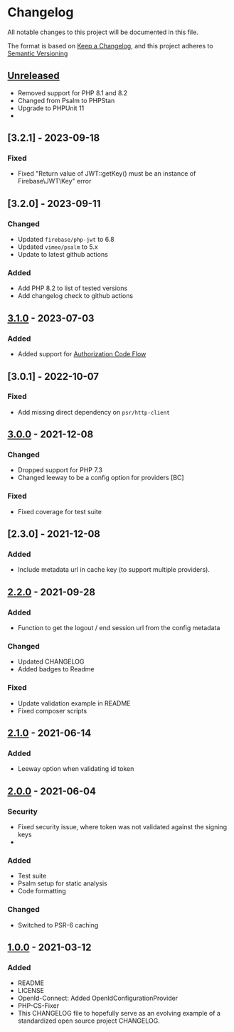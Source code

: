 # Changelog

All notable changes to this project will be documented in this file.

The format is based on [Keep a Changelog](https://keepachangelog.com/en/1.0.0/),
and this project adheres to [Semantic Versioning](https://semver.org/spec/v2.0.0.html)

## [Unreleased]
 - Removed support for PHP 8.1 and 8.2
 - Changed from Psalm to PHPStan
 - Upgrade to PHPUnit 11
 - 

## [3.2.1] - 2023-09-18
### Fixed
 - Fixed "Return value of JWT::getKey() must be an instance of Firebase\JWT\Key" error

## [3.2.0] - 2023-09-11
### Changed
 - Updated `firebase/php-jwt` to 6.8
 - Updated `vimeo/psalm` to 5.x
 - Update to latest github actions

### Added
 - Add PHP 8.2 to list of tested versions
 - Add changelog check to github actions

## [3.1.0] - 2023-07-03
### Added
- Added support for [Authorization Code
  Flow](https://auth0.com/docs/get-started/authentication-and-authorization-flow/authorization-code-flow)

## [3.0.1] - 2022-10-07
### Fixed
- Add missing direct dependency on `psr/http-client`

## [3.0.0] - 2021-12-08
### Changed
- Dropped support for PHP 7.3
- Changed leeway to be a config option for providers [BC]

### Fixed
- Fixed coverage for test suite

## [2.3.0] - 2021-12-08
### Added
- Include metadata url in cache key (to support multiple providers).

## [2.2.0] - 2021-09-28
### Added
- Function to get the logout / end session url from the config metadata

### Changed
- Updated CHANGELOG
- Added badges to Readme

### Fixed
- Update validation example in README
- Fixed composer scripts

## [2.1.0] - 2021-06-14
### Added
- Leeway option when validating id token

## [2.0.0] - 2021-06-04
### Security
- Fixed security issue, where token was not validated against the signing keys
-
### Added
- Test suite
- Psalm setup for static analysis
- Code formatting

### Changed
- Switched to PSR-6 caching

## [1.0.0] - 2021-03-12
### Added
- README
- LICENSE
- OpenId-Connect: Added OpenIdConfigurationProvider
- PHP-CS-Fixer
- This CHANGELOG file to hopefully serve as an evolving example of a
  standardized open source project CHANGELOG.

[unreleased]: https://github.com/itk-dev/openid-connect/compare/3.2.0...HEAD
[3.1.0]: https://github.com/itk-dev/openid-connect/compare/3.1.0...3.2.0
[3.0.0]: https://github.com/itk-dev/openid-connect/compare/3.0.0...3.1.0
[2.2.0]: https://github.com/itk-dev/openid-connect/compare/2.2.0...2.3.0
[2.1.0]: https://github.com/itk-dev/openid-connect/compare/2.1.0...2.2.0
[2.1.0]: https://github.com/itk-dev/openid-connect/compare/2.0.0...2.1.0
[2.0.0]: https://github.com/itk-dev/openid-connect/compare/1.0.0...2.0.0
[1.0.0]: https://github.com/itk-dev/openid-connect/releases/tag/1.0.0
